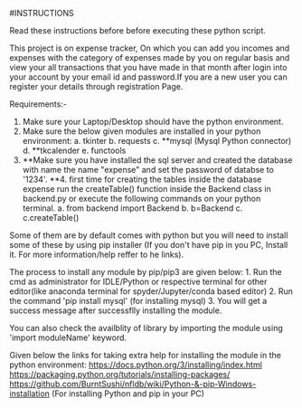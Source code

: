 

#INSTRUCTIONS 

Read these instructions before before executing these python script.

This project is on expense tracker, On which you can add you incomes and expenses with the category of expenses made by you on regular basis and view your all transactions that you have made in that month after login into your account by your email id and password.If you are a new user you can register your details through registration Page.


Requirements:-
1. Make sure your Laptop/Desktop should have the python environment.
2. Make sure the below given modules are installed in your python environment:
	a. tkinter 
	b. requests
	c. **mysql (Mysql Python connector)
	d. **tkcalender 
	e. functools
3. **Make sure you have installed the sql server and created the database with name the name "expense" and set the password of databse to '1234'.
**4. first time for creating the tables inside the database expense run the createTable() function inside the Backend class in backend.py or execute the following commands on your python terminal.
		a. from backend import Backend
		b. b=Backend
		c. c.createTable()
	

  Some of them are by default comes with python but you will need to install some of these by using pip installer (If you don't have pip in you PC, Install it. For more information/help reffer to he links).

  The process to install any module by pip/pip3 are given below:
  	1. Run the cmd as administrator for IDLE/Python or respective terminal for other editor(like anaconda terminal for spyder/Jupyter/conda based editor)
	2. Run the command 'pip install mysql' (for installing mysql)
	3. You will get a success message after successflly installing the module.


 You can also check the availblity of library by importing the module using 'import moduleName' keyword.

Given below the links for taking extra help for installing the module in the python environment:
	https://docs.python.org/3/installing/index.html
	https://packaging.python.org/tutorials/installing-packages/
	https://github.com/BurntSushi/nfldb/wiki/Python-&-pip-Windows-installation (For installing Python and pip in your PC)

